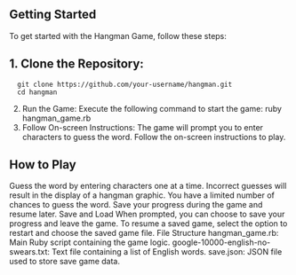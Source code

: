 ## Getting Started
To get started with the Hangman Game, follow these steps:

## 1. Clone the Repository:
      git clone https://github.com/your-username/hangman.git
      cd hangman
2. Run the Game:
 Execute the following command to start the game:
      ruby hangman_game.rb
3. Follow On-screen Instructions: The game will prompt you to enter characters to guess the word. Follow the on-screen instructions to play.

## How to Play
Guess the word by entering characters one at a time.
Incorrect guesses will result in the display of a hangman graphic.
You have a limited number of chances to guess the word.
Save your progress during the game and resume later.
Save and Load
When prompted, you can choose to save your progress and leave the game.
To resume a saved game, select the option to restart and choose the saved game file.
File Structure
hangman_game.rb: Main Ruby script containing the game logic.
google-10000-english-no-swears.txt: Text file containing a list of English words.
save.json: JSON file used to store save game data.

